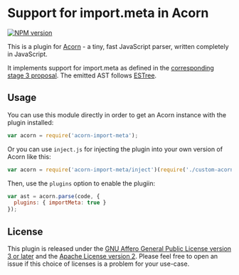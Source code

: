 # Support for import.meta in Acorn

[![NPM version](https://img.shields.io/npm/v/acorn-import-meta.svg)](https://www.npmjs.org/package/acorn-import-meta)

This is a plugin for [Acorn](http://marijnhaverbeke.nl/acorn/) - a tiny, fast JavaScript parser, written completely in JavaScript.

It implements support for import.meta as defined in the [corresponding stage 3 proposal](https://github.com/tc39/proposal-import-meta). The emitted AST follows [ESTree](https://github.com/estree/estree/blob/master/es2015.md#metaproperty).

## Usage

You can use this module directly in order to get an Acorn instance with the plugin installed:

```javascript
var acorn = require('acorn-import-meta');
```

Or you can use `inject.js` for injecting the plugin into your own version of Acorn like this:

```javascript
var acorn = require('acorn-import-meta/inject')(require('./custom-acorn'));
```

Then, use the `plugins` option to enable the plugiin:

```javascript
var ast = acorn.parse(code, {
  plugins: { importMeta: true }
});
```

## License

This plugin is released under the [GNU Affero General Public License version 3 or later](./LICENSE.AGPL) and the [Apache License version 2](LICENSE.Apache).
Please feel free to open an issue if this choice of licenses is a problem for your use-case.
